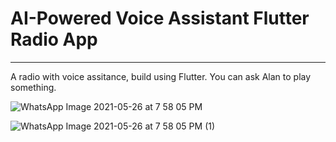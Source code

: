 # AI-Powered Voice Assistant Flutter Radio App
---
A radio with voice assitance, build using Flutter. You can ask Alan to play something. 

![WhatsApp Image 2021-05-26 at 7 58 05 PM](https://user-images.githubusercontent.com/60737264/119679544-13017d00-be5e-11eb-8618-a2fe515e5298.jpeg)

![WhatsApp Image 2021-05-26 at 7 58 05 PM (1)](https://user-images.githubusercontent.com/60737264/119679554-14cb4080-be5e-11eb-8792-99bb462a6850.jpeg)
